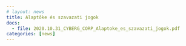 ```yaml
---
# layout: news
title: Alaptőke és szavazati jogok
docs:
  - file: 2020.10.31_CYBERG_CORP_Alaptoke_es_szavazati_jogok.pdf
categories: [news]
---
```

